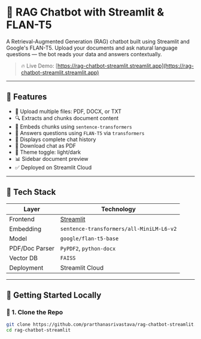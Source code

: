 # 🤖 RAG Chatbot with Streamlit & FLAN-T5

A Retrieval-Augmented Generation (RAG) chatbot built using Streamlit and Google's FLAN-T5. Upload your documents and ask natural language questions — the bot reads your data and answers contextually.

> 🔥 Live Demo: [https://rag-chatbot-streamlit.streamlit.app](https://rag-chatbot-streamlit.streamlit.app)

---

## 📂 Features

- 📄 Upload multiple files: PDF, DOCX, or TXT
- 🔍 Extracts and chunks document content
- 🧠 Embeds chunks using `sentence-transformers`
- 💬 Answers questions using `FLAN-T5` via `transformers`
- 📜 Displays complete chat history
- 💾 Download chat as PDF
- 🎨 Theme toggle: light/dark
- 📊 Sidebar document preview
- ✅ Deployed on Streamlit Cloud

---

## 🧠 Tech Stack

| Layer | Technology |
|-------|------------|
| Frontend | [Streamlit](https://streamlit.io) |
| Embedding | `sentence-transformers/all-MiniLM-L6-v2` |
| Model | `google/flan-t5-base` |
| PDF/Doc Parser | `PyPDF2`, `python-docx` |
| Vector DB | `FAISS` |
| Deployment | Streamlit Cloud |

---

## 🚀 Getting Started Locally

### 🔧 1. Clone the Repo

```bash
git clone https://github.com/prarthanasrivastava/rag-chatbot-streamlit.git
cd rag-chatbot-streamlit
